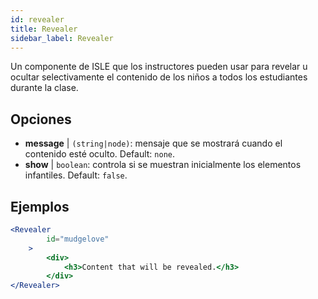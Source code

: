 ```yaml
---
id: revealer 
title: Revealer
sidebar_label: Revealer
---
```


Un componente de ISLE que los instructores pueden usar para revelar u ocultar selectivamente el contenido de los niños a todos los estudiantes durante la clase.

## Opciones

* __message__ | `(string|node)`: mensaje que se mostrará cuando el contenido esté oculto. Default: `none`.
* __show__ | `boolean`: controla si se muestran inicialmente los elementos infantiles. Default: `false`.


## Ejemplos

```jsx live
<Revealer
        id="mudgelove"
    >
        <div>
            <h3>Content that will be revealed.</h3>
        </div>
</Revealer>
``` 

